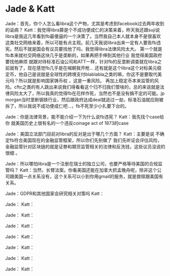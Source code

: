 # Jade & Katt
Jade：首先，你个人怎么看libra这个产物，尤其是考虑到facebook过去两年收到的诟病？
Katt：我觉得libra算是个不成功便成仁的决策来着，昨天我还跟suji说libra是我这几年看到fb最傻逼的一个决策了。当然我自己本人就本身不是很喜欢这类社交网络来着，所以可能有点主观。前几天我说libra出来一定有人要告fb违宪。然后不就是国会有议员要找他了吗，我觉得libra法律风险太大。
第一个就是fb本来就社交网络这块几乎是垄断的，如果再把手伸到其他行业 我觉得美国政府要找他麻烦 就跟对待标准石油公司和ATT一样，针对fb的反垄断调查就在libra之前就有了，现在感觉fb几乎是在喊朝我开枪…
还有就是这个libra这个对标美元稳定币，他自己是说就是全球性的跨境支付blablabla之类的嘛，你这不是要取代美元吗？所以就是影响国家铸币权 ，这是一重风险。
再加上稳定币本来监管的风险。cftc之类的有人跳出来说我们得看看这个归不归我们管啥的，总的来说就是法律风险太大了，所以我真的觉得fb在花样作死，当然也不是没有搞不定的可能。jp morgan当时垄断钢铁行业，然后跟政府达成deal就逃过一劫，标准石油就应刚被拆了，所以我说不成功便成仁吧…，fb不死至少小扎要下台的。

Jade：你是法律背景，能不能介绍一下为什么说fb违宪？
Katt：我先找个case给你 就美国历史上很有名的一个违反coinage act of 1873的case

Jade：美国立法部门目前对libra的反对是出于哪几个方面？
Katt：主要是说 不确定fb符合美国现在的金融监管框架，所以你们先别做了 我们先听证会评估风险，金融监管针对区块链的就是证劵和期货监管相关的法律和反洗钱，这些议员没说的很细 。

Jade：所以哪怕libra是一个注册在瑞士的独立公司，也要严格等待美国的合规监管吗？
Katt：当然，长臂法案。你看美国还能在加拿大抓孟晚舟呢，除非这个公司跟美国一点关系没有，这个关系可以小到你用gmail的服务，就是救赎跟美国有关系。

Jade：GDPR和其他国家会研究相关对策吗
Katt：

Jade：
Katt：

Jade：
Katt：

Jade：
Katt：

Jade：
Katt：

Jade：
Katt：

Jade：
Katt：

Jade：
Katt：